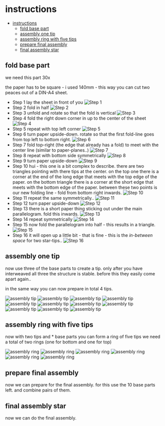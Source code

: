 <!--lint disable list-item-indent-->
<!--lint disable list-item-bullet-indent-->

# instructions

<!-- TOC depthFrom:1 depthTo:6 withLinks:1 updateOnSave:1 orderedList:0 -->

- [instructions](#instructions)
	- [fold base part](#fold-base-part)
	- [assembly one tip](#assembly-one-tip)
	- [assembly ring with five tips](#assembly-ring-with-five-tips)
	- [prepare final assembly](#prepare-final-assembly)
	- [final assembly star](#final-assembly-star)

<!-- /TOC -->

## fold base part
we need this part 30x

the paper has to be square - i used 140mm - this way you can cut two peaces out of a DIN-A4 sheet.

- Step 1
  lay the sheet in front of you
![Step 1](images/fold_base_part/P1750929.JPG)
- Step 2
    fold in half
    ![Step 2](images/fold_base_part/P1750930.JPG)
- Step 3
    unfold and rotate so that the fold is vertical
    ![Step 3](images/fold_base_part/P1750931.JPG)
- Step 4
    fold the right down corner in up to the center of the sheet
    ![Step 4](images/fold_base_part/P1750932.JPG)
- Step 5
    repeat with top left corner
    ![Step 5](images/fold_base_part/P1750933.JPG)
- Step 6
    turn paper upside-down.
    rotate so that the first fold-line goes from top left to bottom right.
    ![Step 6](images/fold_base_part/P1750934.JPG)
- Step 7
    fold top-right (the edge that already has a fold) to meet with the center line (similar to paper-planes..)
    ![Step 7](images/fold_base_part/P1750935.JPG)
- Step 8
    repeat with bottom side symmetrically
    ![Step 8](images/fold_base_part/P1750936.JPG)
- Step 9
    turn paper upside-down
    ![Step 9](images/fold_base_part/P1750938.JPG)
- Step 10
    hui - this one is a bit complex to describe.
    there are two triangles pointing with there tips at the center.
    on the top one there is a corner at the end of the long edge that meets with the top edge of the paper.
    on the bottom triangle there is a corner at the short edge that meets with the bottom edge of the paper.
    between these two points is our new folding line - fold from bottom right inwards.
    ![Step 10](images/fold_base_part/P1750940.JPG)
- Step 11
    repeat the same symmetrically..
    ![Step 11](images/fold_base_part/P1750941.JPG)
- Step 12
    turn paper upside-down
    ![Step 12](images/fold_base_part/P1750942.JPG)
- Step 13
    there is a short paper thing sticking out under the main parallelogram.
    fold this inwards.
    ![Step 13](images/fold_base_part/P1750943.JPG)
- Step 14
    repeat symmetrically
    ![Step 14](images/fold_base_part/P1750944.JPG)
- Step 15
    now fold the parallelogram into half - this results in a triangle.
    ![Step 15](images/fold_base_part/P1750945.JPG)
- Step 16
    it will open up a little bit - that is fine - this is the *in-between space* for two star-tips..
    ![Step 16](images/fold_base_part/P1750946.JPG)

## assembly one tip
now use three of the base parts to create a tip.
only after you have interweaved all three the structure is stable.
before this they easily come apart again..

in the same way you can now prepare in total 4 tips.

![assembly tip](images/02_assembly_tip/P1750949.JPG)
![assembly tip](images/02_assembly_tip/P1750950.JPG)
![assembly tip](images/02_assembly_tip/P1750951.JPG)
![assembly tip](images/02_assembly_tip/P1750952.JPG)
![assembly tip](images/02_assembly_tip/P1750953.JPG)
![assembly tip](images/02_assembly_tip/P1750954.JPG)
![assembly tip](images/02_assembly_tip/P1750955.JPG)
![assembly tip](images/02_assembly_tip/P1750956.JPG)
![assembly tip](images/02_assembly_tip/P1750957.JPG)
![assembly tip](images/02_assembly_tip/P1750958.JPG)
![assembly tip](images/02_assembly_tip/P1750959.JPG)



## assembly ring with five tips
now with two tips and * base parts you can form a ring of five tips
we need a total of two rings (one for bottom and one for top)

![assembly ring](images/03_assembly_ring_with_five_tips/P1750960.JPG)
![assembly ring](images/03_assembly_ring_with_five_tips/P1750961.JPG)
![assembly ring](images/03_assembly_ring_with_five_tips/P1750962.JPG)
![assembly ring](images/03_assembly_ring_with_five_tips/P1750963.JPG)
![assembly ring](images/03_assembly_ring_with_five_tips/P1750964.JPG)
![assembly ring](images/03_assembly_ring_with_five_tips/P1750965.JPG)

## prepare final assembly
now we can prepare for the final assembly.
for this use the 10 base parts left.
and combine pairs of them.




## final assembly star
now we can do the final assembly.
